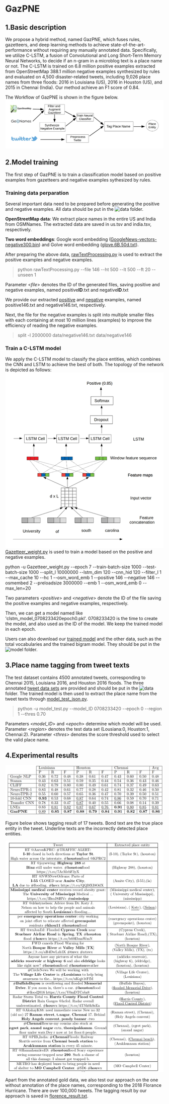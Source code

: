 # GazPNE
## 1.Basic description
We propose a hybrid method, named GazPNE, which fuses rules, gazetteers, and deep learning methods to achieve state-of-the-art-performance without requiring any manually annotated data. Specifically,  we utilize C-LSTM, a fusion of Convolutional and Long Short-Term Memory Neural Networks, to decide if an n-gram in a microblog text is a place name or not. The C-LSTM is trained on 6.8 million positive examples extracted from OpenStreetMap 388.1 million negative examples synthesized by rules and  evaluated  on  4,500  disaster-related  tweets,  including  9,026 place names from three floods: 2016 in Louisiana (US), 2016 in Houston (US), and 2015 in Chennai (India). Our method achieve an F1 score of 0.84.

The Workflow of GazPNE is shown in the figure below.
![Screenshot](figure/workflow.jpg)

## 2.Model training
The first step of GazPNE is to train a classification model based on positive examples from gazetteers and negative examples sythesized by rules.
### Training data perparation
Several important data need to be prepared before generating the positive and negative examples. All data should be put in the ![data](data) folder.

**OpenStreetMap data**: We extract place names in the entire US and India from OSMNames. The extracted data are saved in us.tsv and india.tsv, respectively.


**Two word embeddings**: Google word embedding ([GoogleNews-vectors-negative300.bin](https://code.google.com/archive/p/word2vec/)) and Golve word embedding ([glove.6B.50d.txt](https://www.kaggle.com/watts2/glove6b50dtxt)).

After preparing the above data, [rawTextProcessing.py](rawTextProcessing.py) is used to extract the positive examples and negative examples. 

 > python rawTextProcessing.py --file 146 --ht 500 --lt 500 --ft 20 --unseen 1
 
Parameter <*file*> denotes the ID of the generated files, saving positive and negative examples, named positive**ID**.txt and negative**ID**.txt

We provide our extracted [positive](https://drive.google.com/file/d/1ewQH4__dpWV0sMumhf7VLVKCh3fAGSIN/view?usp=sharing) and [negative](https://drive.google.com/file/d/1KMGy2W82S5GtuJ9ghoT51MP48Gu-sqCk/view?usp=sharing) examples, named positive146.txt and negative146.txt, respectively.

Next, the file for the negative examples is split into multiple smaller files with each containing at most 10 million lines (examples) to improve the efficiency of reading the negative examples.

 > split -l 2000000 data/negative146.txt data/negative146
 
### Train a C-LSTM model

We apply the C-LSTM  model to classify the place entities, which combines the CNN and LSTM to achieve the best of both. The topology of the network is depicted as follows:
![Screenshot](figure/architecture.jpg)
[Gazetteer_weight.py](Gazetteer_weight.py) is used to train a model based on the positive and negative examples.

python -u Gazetteer_weight.py --epoch 7 --train-batch-size 1000 --test-batch-size 1000 --split_l 10000000 --lstm_dim 120 --cnn_hid 120 --filter_l 1 --max_cache 10 --hc 1 --osm_word_emb 1 --positive 146 --negative 146 --osmembed 2 --preloadsize 3000000 --emb 1 --osm_word_emb 0 --max_len=20

Two parameters <*positive*> and <*negative*> denote the ID of the file saving the positive examples and negative examples, respectively.

Then, we can get a model named like 'clstm_model_0708233420epoch0.pkl'. 0708233420 is the time to create the model, and also used as the ID of the model. We keep the trained model in each epoch. 

Users can also download our [trained model](https://drive.google.com/file/d/10TokPTKJLwpjQR2oN-X03MO1GCEpeDyx/view?usp=sharing) and the other data, such as the total vocabularies and the trained bigram model. They should be put in the ![model](model) folder. 
## 3.Place name tagging from tweet texts
The test dataset contains 4500 annotated tweets, corresponding to Chennai 2015, Louisiana 2016, and Houston 2016 floods. The three annotated [tweet data sets](https://rebrand.ly/LocationsDataset) are provided and should be put in the ![data](data) folder. The trained model is then used to extract the place name from the tweet texts through [model_test_json.py](model_test_json.py).

> python -u model_test.py --model_ID 0708233420  --epoch 0  --region 1 --thres 0.70

Parameters <*model_ID*> and <*epoch*> determine which model will be used. Parameter <*region*> denotes the test data set (Lousiana:0, Houston:1, Chennai:2). Parameter <*thres*> denotes the score threshold used to select the valid place name. 

## 4.Experimental results

![Screenshot](figure/result.jpg)

Figure below shows tagging result of 17 tweets. Bond text are the true place entity in the tweet. Underline texts are the incorrectly detected place entities.

![Screenshot](figure/example.jpg)

Apart from the annotated gold data, we also test our approach on the one without annotation of the place names, corresponding to the 2018 Florance Hurricane. There are over 100,000 tweets. The tagging result by our approach is saved in [florence_result.txt](experiments/florence_result.txt).
